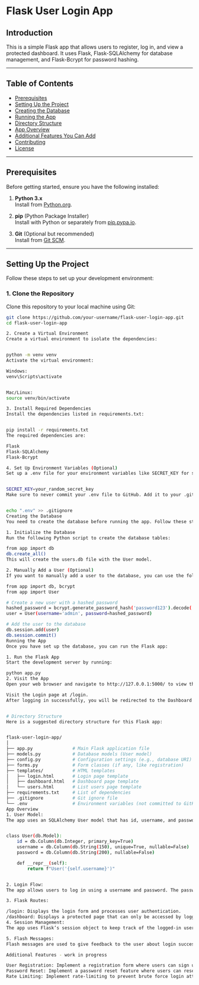 # Flask User Login App

## **Introduction**

This is a simple Flask app that allows users to register, log in, and view a protected dashboard. It uses Flask, Flask-SQLAlchemy for database management, and Flask-Bcrypt for password hashing.

---

## **Table of Contents**

- [Prerequisites](#prerequisites)
- [Setting Up the Project](#setting-up-the-project)
- [Creating the Database](#creating-the-database)
- [Running the App](#running-the-app)
- [Directory Structure](#directory-structure)
- [App Overview](#app-overview)
- [Additional Features You Can Add](#additional-features-you-can-add)
- [Contributing](#contributing)
- [License](#license)

---

## **Prerequisites**

Before getting started, ensure you have the following installed:

1. **Python 3.x**  
   Install from [Python.org](https://www.python.org/).

2. **pip** (Python Package Installer)  
   Install with Python or separately from [pip.pypa.io](https://pip.pypa.io/en/stable/).

3. **Git** (Optional but recommended)  
   Install from [Git SCM](https://git-scm.com/).

---

## **Setting Up the Project**

Follow these steps to set up your development environment:

### 1. **Clone the Repository**

Clone this repository to your local machine using Git:

```bash
git clone https://github.com/your-username/flask-user-login-app.git
cd flask-user-login-app

2. Create a Virtual Environment
Create a virtual environment to isolate the dependencies:


python -m venv venv
Activate the virtual environment:

Windows:
venv\Scripts\activate


Mac/Linux:
source venv/bin/activate

3. Install Required Dependencies
Install the dependencies listed in requirements.txt:


pip install -r requirements.txt
The required dependencies are:

Flask
Flask-SQLAlchemy
Flask-Bcrypt

4. Set Up Environment Variables (Optional)
Set up a .env file for your environment variables like SECRET_KEY for session handling. Here is an example of a env file:


SECRET_KEY=your_random_secret_key
Make sure to never commit your .env file to GitHub. Add it to your .gitignore:


echo ".env" >> .gitignore
Creating the Database
You need to create the database before running the app. Follow these steps:

1. Initialize the Database
Run the following Python script to create the database tables:

from app import db
db.create_all()
This will create the users.db file with the User model.

2. Manually Add a User (Optional)
If you want to manually add a user to the database, you can use the following code in the Python shell:

from app import db, bcrypt
from app import User

# Create a new user with a hashed password
hashed_password = bcrypt.generate_password_hash('password123').decode('utf-8')
user = User(username='admin', password=hashed_password)

# Add the user to the database
db.session.add(user)
db.session.commit()
Running the App
Once you have set up the database, you can run the Flask app:

1. Run the Flask App
Start the development server by running:

python app.py
2. Visit the App
Open your web browser and navigate to http://127.0.0.1:5000/ to view the app.

Visit the Login page at /login.
After logging in successfully, you will be redirected to the Dashboard page.


# Directory Structure
Here is a suggested directory structure for this Flask app:


flask-user-login-app/
│
├── app.py               # Main Flask application file
├── models.py            # Database models (User model)
├── config.py            # Configuration settings (e.g., database URI)
├── forms.py             # Form classes (if any, like registration)
├── templates/           # HTML templates
│   ├── login.html       # Login page template
│   ├── dashboard.html   # Dashboard page template
│   └── users.html       # List users page template
├── requirements.txt     # List of dependencies
├── .gitignore           # Git ignore file
└── .env                 # Environment variables (not committed to GitHub)
App Overview
1. User Model:
The app uses an SQLAlchemy User model that has id, username, and password (hashed) fields.


class User(db.Model):
    id = db.Column(db.Integer, primary_key=True)
    username = db.Column(db.String(150), unique=True, nullable=False)
    password = db.Column(db.String(200), nullable=False)

    def __repr__(self):
        return f"User('{self.username}')"


2. Login Flow:
The app allows users to log in using a username and password. The password is securely hashed using Flask-Bcrypt and compared with the stored hash in the database.

3. Flask Routes:

/login: Displays the login form and processes user authentication.
/dashboard: Displays a protected page that can only be accessed by logged-in users.
4. Session Management:
The app uses Flask’s session object to keep track of the logged-in user.

5. Flash Messages:
Flash messages are used to give feedback to the user about login success or failure.

Additional Features - work in progress

User Registration: Implement a registration form where users can sign up by providing their username and password.
Password Reset: Implement a password reset feature where users can reset their forgotten password via email.
Rate Limiting: Implement rate-limiting to prevent brute force login attempts.


